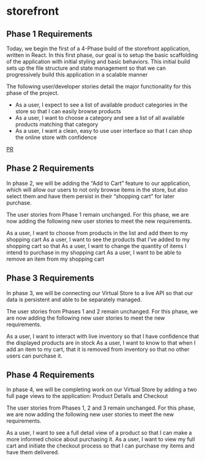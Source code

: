 # storefront

## Phase 1 Requirements

Today, we begin the first of a 4-Phase build of the storefront application, written in React. In this first phase, our goal is to setup the basic scaffolding of the application with initial styling and basic behaviors. This initial build sets up the file structure and state management so that we can progressively build this application in a scalable manner

The following user/developer stories detail the major functionality for this phase of the project.

- As a user, I expect to see a list of available product categories in the store so that I can easily browse products
- As a user, I want to choose a category and see a list of all available products matching that category
- As a user, I want a clean, easy to use user interface so that I can shop the online store with confidence

[PR](https://github.com/SarahTek/storefront/pull/1)

## Phase 2 Requirements

In phase 2, we will be adding the “Add to Cart” feature to our application, which will allow our users to not only browse items in the store, but also select them and have them persist in their “shopping cart” for later purchase.

The user stories from Phase 1 remain unchanged. For this phase, we are now adding the following new user stories to meet the new requirements.

As a user, I want to choose from products in the list and add them to my shopping cart
As a user, I want to see the products that I’ve added to my shopping cart so that
As a user, I want to change the quantity of items I intend to purchase in my shopping cart
As a user, I want to be able to remove an item from my shopping cart

## Phase 3 Requirements

In phase 3, we will be connecting our Virtual Store to a live API so that our data is persistent and able to be separately managed.

The user stories from Phases 1 and 2 remain unchanged. For this phase, we are now adding the following new user stories to meet the new requirements.

As a user, I want to interact with live inventory so that I have confidence that the displayed products are in stock
As a user, I want to know to that when I add an item to my cart, that it is removed from inventory so that no other users can purchase it.

## Phase 4 Requirements

In phase 4, we will be completing work on our Virtual Store by adding a two full page views to the application: Product Details and Checkout

The user stories from Phases 1, 2 and 3 remain unchanged. For this phase, we are now adding the following new user stories to meet the new requirements.

As a user, I want to see a full detail view of a product so that I can make a more informed choice about purchasing it.
As a user, I want to view my full cart and initiate the checkout process so that I can purchase my items and have them delivered.
